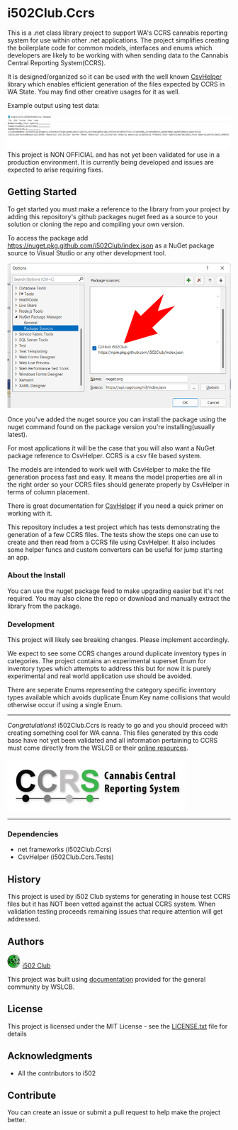 # i502Club.Ccrs
This is a .net class library project to support WA's CCRS cannabis reporting system for use 
within other .net applications.  The project simplifies creating the boilerplate 
code for common models, interfaces and enums which developers are likely to 
be working with when sending data to the Cannabis Central Reporting System(CCRS).

It is designed/organized so it can be used with the well known [CsvHelper](https://github.com/JoshClose/CsvHelper) library which enables 
efficient generation of the files expected by CCRS in WA State. You may find other creative 
usages for it as well.

Example output using test data:

![CCRS File](i502Club.Ccrs/images/screenshot_ccrs.png)
This project is NON OFFICIAL and has not yet been validated for use in a production 
environment.  It is currently being developed and issues are expected to arise requiring 
fixes.

## Getting Started
To get started you must make a reference to the library from your project by 
adding this repository's github packages nuget feed as a source to your solution 
or cloning the repo and compiling your own version.

To access the package add https://nuget.pkg.github.com/i502Club/index.json as 
a NuGet package source to Visual Studio or any other development tool.

![Nuget Feed Source Settings](i502Club.Ccrs/images/screenshot_nuget_settings.png)

Once you've added the nuget source you can install the package using the 
nuget command found on the package version you're installing(usually latest). 


For most applications it will be the case that you will also want a NuGet 
package reference to CsvHelper.  CCRS is a csv file based system.

The models are intended to work well with CsvHelper to make the file generation process fast 
and easy.  It means the model properties are all in the right order so your CCRS files 
should generate properly by CsvHelper in terms of column placement.

There is great documentation for [CsvHelper](https://joshclose.github.io/CsvHelper/) if you need a quick primer on working with it.

This repository includes a test project which has tests demonstrating the generation 
of a few CCRS files.  The tests show the steps one can use to create and then read 
from a CCRS file using CsvHelper. It also includes some helper funcs and 
custom converters can be useful for jump starting an app.

### About the Install
You can use the nuget package feed to make upgrading easier but it's not 
required.  You may also clone the repo or download and manually extract the library 
from the package.

### Development
This project will likely see breaking changes.  Please implement accordingly.

We expect to see some CCRS changes around duplicate inventory types 
in categories.  The project contains an experimental superset Enum for 
inventory types which attempts to address this but for now it 
is purely experimental and real world application use should be avoided. 

There are seperate Enums representing the category specific inventory 
types available which avoids duplicate Enum Key name collisions 
that would otherwise occur if using a single Enum.

---

*Congratulations*! i502Club.Ccrs is ready to go and you should proceed with creating 
something cool for WA canna.  This files generated by this code base have not yet 
been validated and all information pertaining to CCRS must come directly from the WSLCB 
or their [online resources](https://lcb.wa.gov/ccrs/resources).

![CCRS](i502Club.Ccrs/images/ccrs_logo.png)

---

### Dependencies

 * net frameworks (i502Club.Ccrs)
 * CsvHelper (i502Club.Ccrs.Tests)

## History
This project is used by i502 Club systems for generating in house test CCRS files 
but it has NOT been vetted against the actual CCRS system. When validation 
testing proceeds remaining issues that require attention will get addressed.

## Authors
[![i502 Club](i502Club.Ccrs/images/logo.png)](https://www.i502.club) [i502 Club](https://www.i502.club)

This project was built using [documentation](https://lcb.wa.gov/ccrs/resources) provided for the general community by WSLCB.

## License
This project is licensed under the MIT License - see the [LICENSE.txt](i502Club.Ccrs/License.txt) file for details

## Acknowledgments
* All the contributors to i502

## Contribute
You can create an issue or submit a pull request to help make the project better.
